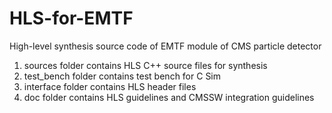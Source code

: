 # HLS-for-EMTF
High-level synthesis source code of EMTF module of CMS particle detector 

1. sources folder contains HLS C++ source files for synthesis
2. test_bench folder contains test bench for C Sim
3. interface folder contains HLS header files
4. doc folder contains HLS guidelines and CMSSW integration guidelines


